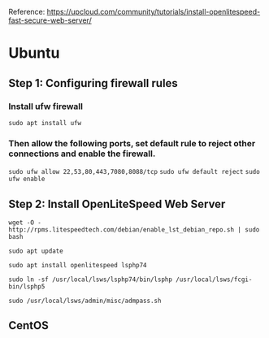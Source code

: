 Reference: https://upcloud.com/community/tutorials/install-openlitespeed-fast-secure-web-server/

# Ubuntu

## Step 1: Configuring firewall rules

### Install ufw firewall

`sudo apt install ufw`

### Then allow the following ports, set default rule to reject other connections and enable the firewall.

`sudo ufw allow 22,53,80,443,7080,8088/tcp`
`sudo ufw default reject`
`sudo ufw enable`

## Step 2: Install OpenLiteSpeed Web Server

`wget -O - http://rpms.litespeedtech.com/debian/enable_lst_debian_repo.sh | sudo bash`

`sudo apt update`

`sudo apt install openlitespeed lsphp74`

`sudo ln -sf /usr/local/lsws/lsphp74/bin/lsphp /usr/local/lsws/fcgi-bin/lsphp5`

`sudo /usr/local/lsws/admin/misc/admpass.sh`

## CentOS


